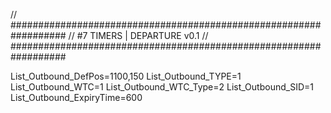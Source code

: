 // ##################################################################
//                 #7 TIMERS | DEPARTURE v0.1
// ##################################################################

List_Outbound_DefPos=1100,150
List_Outbound_TYPE=1
List_Outbound_WTC=1
List_Outbound_WTC_Type=2
List_Outbound_SID=1
List_Outbound_ExpiryTime=600


